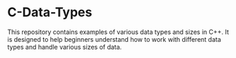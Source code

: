 # C-Data-Types
This repository contains examples of various data types and sizes in C++. It is designed to help beginners understand how to work with different data types and handle various sizes of data.
